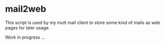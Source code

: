 mail2web
===============

This script is used by my mutt mail client to store some kind of mails as web pages for later usage.

Work in progress ...
